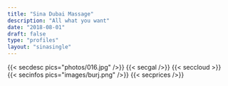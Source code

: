 ```yaml
---
title: "Sina Dubai Massage"
description: "All what you want"
date: "2018-08-01"
draft: false
type: "profiles"
layout: "sinasingle"
---
```

{{< secdesc pics="photos/016.jpg" />}}
{{< secgal />}}
{{< seccloud >}}
{{< secinfos pics="images/burj.png" />}}
{{< secprices />}}
